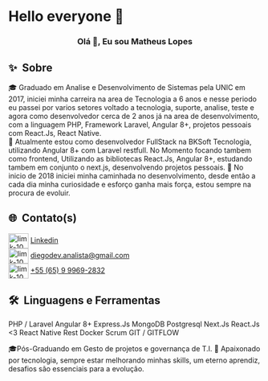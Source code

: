 <link rel="stylesheet" href="https://cdn.jsdelivr.net/gh/devicons/devicon@master/devicon.min.css">

# Hello everyone 👋

<h3 align="center">Olá&nbsp;👋, Eu sou Matheus Lopes</h3>

## ✨&nbsp;&nbsp;Sobre

🎓  Graduado em Analise e Desenvolvimento de Sistemas pela UNIC em 2017, iniciei minha carreira na area de Tecnologia a 6 anos e nesse periodo eu passei por varios setores voltado a tecnologia, suporte, analise, teste e agora como desenvolvedor cerca de 2 anos já na area de desenvolvimento, com a linguagem PHP, Framework Laravel, Angular 8+, projetos pessoais com React.Js, React Native.   
🔭  Atualmente estou como desenvolvedor FullStack na BKSoft Tecnologia, utilizando Angular 8+ com Laravel restfull.
     No Momento focando tambem como frontend, Utilizando as bibliotecas React.Js, Angular 8+, estudando tambem em conjunto o next.js, desenvolvendo projetos pessoais.
🎯  No inicio de 2018 iniciei minha caminhada no desenvolvimento, desde então a cada dia minha curiosidade e esforço ganha mais força, estou sempre na procura de evoluir.


## 🌐&nbsp;&nbsp;Contato(s)

<p align="left">
<img align="center" src="https://cdn.jsdelivr.net/npm/simple-icons@3.0.1/icons/linkedin.svg" alt="limk-10" height="30" width="40" /> <a href="https://www.linkedin.com/in/diego-mendes95 " target="_blank">Linkedin</a> </br>
<img align="center" src="https://cdn.jsdelivr.net/npm/font-awesome-svg-icons@0.1.0/svg/envelope.svg" alt="limk-10" height="30" width="40" /> <a href="mailto: diegodev.analista@gmail.com" target="_blank">diegodev.analista@gmail.com</a> </br>
<img align="center" src="https://www.flaticon.com/svg/static/icons/svg/254/254409.svg" alt="limk-10" height="30" width="40" /> <a href="https://api.whatsapp.com/send?phone=5565999692832" target="_blank">+55 (65) 9 9969-2832</a>
</p>

## 🛠️&nbsp;&nbsp;Linguagens e Ferramentas
PHP / Laravel
Angular 8+
Express.Js
MongoDB
Postgresql
Next.Js
React.Js <3
React Native
Rest
Docker
Scrum
GIT / GITFLOW

🎓Pós-Graduando em Gesto de projetos e governança de T.I.
:speech_balloon: Apaixonado por tecnologia, sempre estar melhorando minhas skills, um eterno aprendiz, desafios são essenciais para a evolução.



